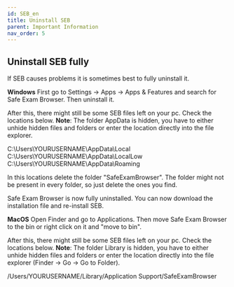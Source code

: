 ```yaml
---
id: SEB_en
title: Uninstall SEB
parent: Important Information
nav_order: 5
---
```


## Uninstall SEB fully
If SEB causes problems it is sometimes best to fully uninstall it.

**Windows**
First go to Settings -> Apps -> Apps & Features and search for Safe Exam Browser. Then uninstall it.

After this, there might still be some SEB files left on your pc. Check the locations below.
**Note**: The folder AppData is hidden, you have to either unhide hidden files and folders or enter the location directly into the file explorer.

C:\Users\YOURUSERNAME\AppData\Local
C:\Users\YOURUSERNAME\AppData\LocalLow
C:\Users\YOURUSERNAME\AppData\Roaming

In this locations delete the folder "SafeExamBrowser". The folder might not be present in every folder, so just delete the ones you find.

Safe Exam Browser is now fully uninstalled. You can now download the installation file and re-install SEB.

**MacOS**
Open Finder and go to Applications. Then move Safe Exam Browser to the bin or right click on it and "move to bin".

After this, there might still be some SEB files left on your pc. Check the locations below.
**Note**: The folder Library is hidden, you have to either unhide hidden files and folders or enter the location directly into the file explorer (Finder -> Go -> Go to Folder).

/Users/YOURUSERNAME/Library/Application Support/SafeExamBrowser